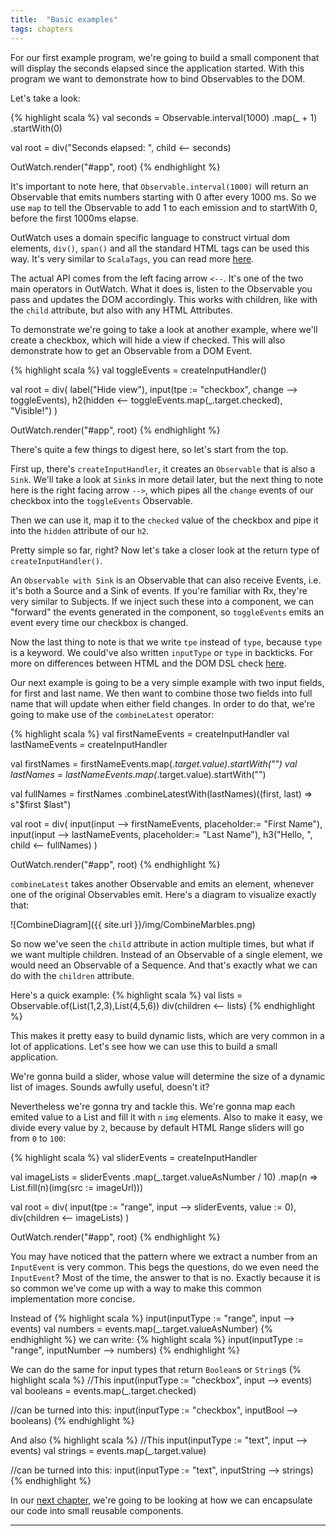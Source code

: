 ```yaml
---
title:  "Basic examples"
tags: chapters
---
```


For our first example program, we're going to build a small component that will display the seconds elapsed since the application started. With this program we want to demonstrate how to bind Observables to the DOM.

Let's take a look:

{% highlight scala %}
val seconds = Observable.interval(1000)
      .map(_ + 1)
      .startWith(0)

val root = div("Seconds elapsed: ", child <-- seconds)

OutWatch.render("#app", root)
{% endhighlight %}

It's important to note here, that `Observable.interval(1000)` will return an Observable that emits numbers starting with 0 after every 1000 ms. So we use `map` to tell the Observable to add 1 to each emission and to startWith 0, before the first 1000ms elapse.

OutWatch uses a domain specific language to construct virtual dom elements, `div()`, `span()` and all the standard HTML tags can be used this way. It's very similar to `ScalaTags`, you can read more [here]().

The actual API comes from the left facing arrow `<--`. It's one of the two main operators in OutWatch.
What it does is, listen to the Observable you pass and updates the DOM accordingly.
This works with children, like with the `child` attribute, but also with any HTML Attributes.

To demonstrate we're going to take a look at another example, where we'll create a checkbox,
which will hide a view if checked. This will also demonstrate how to get an Observable from a DOM Event.

{% highlight scala %}
val toggleEvents = createInputHandler()

val root = div(
  label("Hide view"),
  input(tpe := "checkbox", change --> toggleEvents),
  h2(hidden <-- toggleEvents.map(_.target.checked), "Visible!")
)

OutWatch.render("#app", root)
{% endhighlight %}

There's quite a few things to digest here, so let's start from the top.

First up, there's `createInputHandler`, it creates an `Observable` that is also a `Sink`.
We'll take a look at `Sink`s in more detail later,
but the next thing to note here is the right facing arrow `-->`,
which pipes all the `change` events of our checkbox into the `toggleEvents` Observable.

Then we can use it, map it to the `checked` value of the checkbox and pipe it into the `hidden` attribute of our `h2`.

Pretty simple so far, right? Now let's take a closer look at the return type of `createInputHandler()`.

An `Observable with Sink` is an Observable that can also receive Events,
i.e. it's both a Source and a Sink of events. If you're familiar with Rx,
they're very similar to Subjects.
If we inject such these into a component, we can "forward" the events generated in the component,
so `toggleEvents` emits an event every time our checkbox is changed.

Now the last thing to note is that we write `tpe` instead of `type`, because `type` is a keyword.
We could've also written `inputType` or ``type`` in backticks.
For more on differences between HTML and the DOM DSL check [here]().

Our next example is going to be a very simple example with two input fields, for first and last name.
We then want to combine those two fields into full name that will update when either field changes.
In order to do that, we're going to make use of the `combineLatest` operator:

{% highlight scala %}
val firstNameEvents = createInputHandler
val lastNameEvents = createInputHandler

val firstNames = firstNameEvents.map(_.target.value).startWith("")
val lastNames = lastNameEvents.map(_.target.value).startWith("")

val fullNames = firstNames
  .combineLatestWith(lastNames)((first, last) => s"$first $last")

val root = div(
  input(input --> firstNameEvents, placeholder:= "First Name"),
  input(input --> lastNameEvents, placeholder:= "Last Name"),
  h3("Hello, ", child <-- fullNames)
)

OutWatch.render("#app", root)
{% endhighlight %}

`combineLatest` takes another Observable and emits an element, whenever one of the original Observables emit.
Here's a diagram to visualize exactly that:

![CombineDiagram]({{ site.url }}/img/CombineMarbles.png)

So now we've seen the `child` attribute in action multiple times, but what if we want multiple children.
Instead of an Observable of a single element, we would need an Observable of a Sequence.
And that's exactly what we can do with the `children` attribute.

Here's a quick example:
{% highlight scala %}
val lists = Observable.of(List(1,2,3),List(4,5,6))
div(children <-- lists)
{% endhighlight %}

This makes it pretty easy to build dynamic lists, which are very common in a lot of applications.
Let's see how we can use this to build a small application.

We're gonna build a slider, whose value will determine the size of a dynamic list of images.
Sounds awfully useful, doesn't it?

Nevertheless we're gonna try and tackle this.
We're gonna map each emited value to a List and fill it with `n` `img` elements.
Also to make it easy, we divide every value by `2`,
because by default HTML Range sliders will go from `0` to `100`:

{% highlight scala %}
val sliderEvents = createInputHandler

val imageLists = sliderEvents
  .map(_.target.valueAsNumber / 10)
  .map(n => List.fill(n)(img(src := imageUrl)))

val root = div(
  input(tpe := "range", input --> sliderEvents, value := 0),
  div(children <-- imageLists)
)

OutWatch.render("#app", root)
{% endhighlight %}

You may have noticed that the pattern where we extract a number from an `InputEvent` is very common.
This begs the questions, do we even need the `InputEvent`? Most of the time, the answer to that is no.
Exactly because it is so common we've come up with a way to make this common implementation more concise.

Instead of
{% highlight scala %}
input(inputType := "range", input --> events)
val numbers = events.map(_.target.valueAsNumber)
{% endhighlight %}
we can write:
{% highlight scala %}
input(inputType := "range", inputNumber --> numbers)
{% endhighlight %}


We can do the same for input types that return `Boolean`s or `String`s
{% highlight scala %}
//This
input(inputType := "checkbox", input --> events)
val booleans = events.map(_.target.checked)

//can be turned into this:
input(inputType := "checkbox", inputBool --> booleans)
{% endhighlight %}

And also
{% highlight scala %}
//This
input(inputType := "text", input --> events)
val strings = events.map(_.target.value)

//can be turned into this:
input(inputType := "text", inputString --> strings)
{% endhighlight %}


In our [next chapter](), we're going to be looking at how we can encapsulate our code into small reusable components.










---
